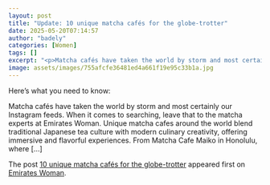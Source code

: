 ```yaml
---
layout: post
title: "Update: 10 unique matcha cafés for the globe-trotter"
date: 2025-05-20T07:14:57
author: "badely"
categories: [Women]
tags: []
excerpt: "<p>Matcha cafés have taken the world by storm and most certainly our Instagram feeds. When it comes to searching, leave that to the matcha experts at "
image: assets/images/755afcfe36481ed4a661f19e95c33b1a.jpg
---
```


Here’s what you need to know: <p>Matcha cafés have taken the world by storm and most certainly our Instagram feeds. When it comes to searching, leave that to the matcha experts at Emirates Woman. Unique matcha cafes around the world blend traditional Japanese tea culture with modern culinary creativity, offering immersive and flavorful experiences. From Matcha Cafe Maiko in Honolulu, where [&#8230;]</p>
<p>The post <a href="https://emirateswoman.com/10-unique-matcha-cafes-for-the-globe-trotter/" rel="nofollow">10 unique matcha cafés for the globe-trotter</a> appeared first on <a href="https://emirateswoman.com" rel="nofollow">Emirates Woman</a>.</p>

